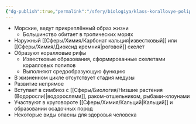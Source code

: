 ```yaml
---
{"dg-publish":true,"permalink":"/sfery/biologiya/klass-korallovye-polipy/","tags":["Зоология"]}
---
```


- Морские, ведут прикреплённый образ жизни
	- Большинство обитает в тропических морях
- Наружный [[Сферы/Химия/Карбонат кальция\|известковый]] или [[Сферы/Химия/Диоксид кремния\|роговой]] скелет 
- Образуют коралловые рифы
	- Известковые образования, сформированные скелетами коралловых полипов
	- Выполняют средообразующую функцию 
- В жизненном цикле отсутствует стадия медузы
- Развитие непрямое
- Вступает в симбиоз с [[Сферы/Биология/Низшие растения (Водоросли)\|водорослями]], раком-отшельником, рыбами-клоунами
- Участвуют в круговороте [[Сферы/Химия/Кальций\|Кальций]] и образовании осадочных пород
- Некоторые виды опасны для здоровья человека
